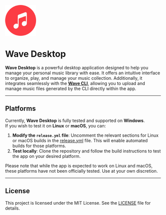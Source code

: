 <img src="assets/icon.png" width="100" height="100" />

# Wave Desktop

**Wave Desktop** is a powerful desktop application designed to help you manage your personal music library with ease. It offers an intuitive interface to organize, play, and manage your music collection. Additionally, it integrates seamlessly with the **[Wave CLI](https://github.com/ItsLhuis/Wave-CLI)**, allowing you to upload and manage music files generated by the CLI directly within the app.

---

## Platforms

Currently, **Wave Desktop** is fully tested and supported on **Windows**.  
If you wish to test it on **Linux** or **macOS**, you can:

1. **Modify the `release.yml` file**: Uncomment the relevant sections for Linux or macOS builds in the [release.yml](.github/workflows/release.yml) file. This will enable automated builds for those platforms.
2. **Test locally**: Clone the repository and follow the build instructions to test the app on your desired platform.

Please note that while the app is expected to work on Linux and macOS, these platforms have not been officially tested. Use at your own discretion.

---

## License

This project is licensed under the MIT License. See the [LICENSE](LICENSE) file for details.
